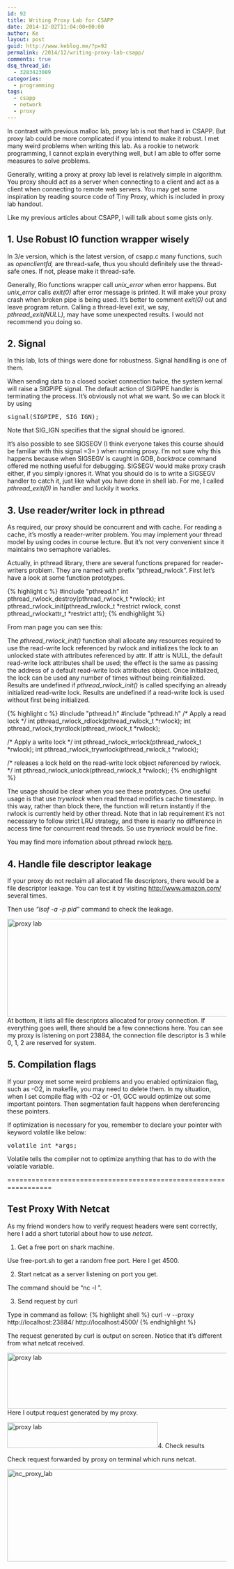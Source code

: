 ```yaml
---
id: 92
title: Writing Proxy Lab for CSAPP
date: 2014-12-02T11:04:00+00:00
author: Ke
layout: post
guid: http://www.keblog.me/?p=92
permalink: /2014/12/writing-proxy-lab-csapp/
comments: true
dsq_thread_id:
  - 3283423089
categories:
  - programming
tags:
  - csapp
  - network
  - proxy
---
```

In contrast with previous malloc lab, proxy lab is not that hard in CSAPP. But proxy lab could be more complicated if you intend to make it robust. I met many weird problems when writing this lab. As a rookie to network programming, I cannot explain everything well, but I am able to offer some measures to solve problems.

Generally, writing a proxy at proxy lab level is relatively simple in algorithm. You proxy should act as a server when connecting to a client and act as a client when connecting to remote web servers. You may get some inspiration by reading source code of Tiny Proxy, which is included in proxy lab handout.

Like my previous articles about CSAPP, I will talk about some gists only.

<!--more-->

## 1. Use Robust IO function wrapper wisely

In 3/e version, which is the latest version, of csapp.c many functions, such as _openclientfd,_ are thread-safe, thus you should definitely use the thread-safe ones. If not, please make it thread-safe.

Generally, Rio functions wrapper call _unix_error_ when error happens. But _unix_error_ calls _exit(0)_ after error message is printed. It will make your proxy crash when broken pipe is being used. It’s better to comment _exit(0)_ out and leave program return. Calling a thread-level exit, we say, _pthread_exit(NULL)_, may have some unexpected results. I would not recommend you doing so.

## 2. Signal

In this lab, lots of things were done for robustness. Signal handlling is one of them.

When sending data to a closed socket connection twice, the system kernal will raise a SIGPIPE signal. The default action of SIGPIPE handler is terminating the process. It’s obviously not what we want. So we can block it by using

<pre class="lang:c decode:true ">signal(SIGPIPE, SIG_IGN);</pre>

Note that SIG_IGN specifies that the signal should be ignored.

It’s also possible to see SIGSEGV (I think everyone takes this course should be familiar with this signal =3= ) when running proxy. I’m not sure why this happens because when SIGSEGV is caught in GDB, _backtrace_ command offered me nothing useful for debugging. SIGSEGV would make proxy crash either, if you simply ignores it. What you should do is to write a SIGSEGV handler to catch it, just like what you have done in shell lab. For me, I called _pthread_exit(0)_ in handler and luckily it works.

## 3. Use reader/writer lock in pthread

As required, our proxy should be concurrent and with cache. For reading a cache, it’s mostly a reader-writer problem. You may implement your thread model by using codes in course lecture. But it’s not very convenient since it maintains two semaphore variables.

Actually, in pthread library, there are several functions prepared for reader-writers problem. They are named with prefix “pthread_rwlock”. First let’s have a look at some function prototypes.

{% highlight c %}
#include "pthread.h"
int pthread_rwlock_destroy(pthread_rwlock_t *rwlock);
int pthread_rwlock_init(pthread_rwlock_t *restrict rwlock,
const pthread_rwlockattr_t *restrict attr);
{% endhighlight %}

From man page you can see this:

The _pthread_rwlock_init()_ function shall allocate any resources required to use the read-write lock referenced by rwlock and initializes the lock to an unlocked state with attributes referenced by attr. If attr is NULL, the default read-write lock attributes shall be used; the effect is the same as passing the address of a default read-write lock attributes object. Once initialized, the lock can be used any number of times without being reinitialized. Results are undefined if _pthread_rwlock_init()_ is called specifying an already initialized read-write lock. Results are undefined if a read-write lock is used without first being initialized.

{% highlight c %}
#include "pthread.h"
#include "pthread.h"
/* Apply a read lock */
int pthread_rwlock_rdlock(pthread_rwlock_t *rwlock);
int pthread_rwlock_tryrdlock(pthread_rwlock_t *rwlock);

/* Apply a write lock */
int pthread_rwlock_wrlock(pthread_rwlock_t *rwlock);
int pthread_rwlock_trywrlock(pthread_rwlock_t *rwlock);

/* releases a lock held on the read-write lock object referenced by rwlock. */
int pthread_rwlock_unlock(pthread_rwlock_t *rwlock);
{% endhighlight %}

The usage should be clear when you see these prototypes. One useful usage is that use _trywrlock_ when read thread modifies cache timestamp. In this way, rather than block there, the function will return instantly if the rwlock is currently held by other thread. Note that in lab requirement it’s not necessary to follow strict LRU strategy, and there is nearly no difference in access time for concurrent read threads. So use _trywrlock_ would be fine.

You may find more infomation about pthread rwlock <a href="https://docs.oracle.com/cd/E19455-01/806-5257/6je9h032u/index.html" target="_blank">here</a>.

## 4. Handle file descriptor leakage

If your proxy do not reclaim all allocated file descriptors, there would be a file descriptor leakage. You can test it by visiting http://www.amazon.com/ several times.

Then use _“lsof -a -p pid”_ command to check the leakage.

[<img class="aligncenter wp-image-93 size-large" src="http://www.keblog.me/wp-content/uploads/2014/12/lsof_command-1024x394.png" alt="proxy lab" width="584" height="224" srcset="//www.keblog.me/wp-content/uploads/2014/12/lsof_command-1024x394.png 1024w, //www.keblog.me/wp-content/uploads/2014/12/lsof_command-300x115.png 300w, //www.keblog.me/wp-content/uploads/2014/12/lsof_command-500x192.png 500w, //www.keblog.me/wp-content/uploads/2014/12/lsof_command.png 1412w" sizes="(max-width: 584px) 100vw, 584px" />](http://www.keblog.me/wp-content/uploads/2014/12/lsof_command.png)At bottom, it lists all file descriptors allocated for proxy connection. If everything goes well, there should be a few connections here. You can see my proxy is listening on port 23884, the connection file descriptor is 3 while 0, 1, 2 are reserved for system.

## 5. Compilation flags

If your proxy met some weird problems and you enabled optimizaion flag, such as -O2, in makefile, you may need to delete them. In my situation, when I set compile flag with -O2 or -O1, GCC would optimize out some important pointers. Then segmentation fault happens when dereferencing these pointers.

If optimization is necessary for you, remember to declare your pointer with keyword volatile like below:

<pre class="lang:c decode:true ">volatile int *args;</pre>

Volatile tells the compiler not to optimize anything that has to do with the volatile variable.

=================================================================

## Test Proxy With Netcat

As my friend wonders how to verify request headers were sent correctly, here I add a short tutorial about how to use _netcat_.

1. Get a free port on shark machine.

Use free-port.sh to get a random free port. Here I get 4500.

2. Start netcat as a server listening on port you get.

The command should be &#8220;nc -l <port>&#8221;.

3. Send request by curl

Type in command as follow:
{% highlight shell %}
curl -v --proxy http://localhost:23884/ http://localhost:4500/
{% endhighlight %}

The request generated by curl is output on screen. Notice that it&#8217;s different from what netcat received.

[<img class="aligncenter size-large wp-image-111" src="http://www.keblog.me/wp-content/uploads/2014/12/curl_proxy_lab-1024x225.png" alt="proxy lab" width="584" height="128" srcset="//www.keblog.me/wp-content/uploads/2014/12/curl_proxy_lab-1024x225.png 1024w, //www.keblog.me/wp-content/uploads/2014/12/curl_proxy_lab-300x66.png 300w, //www.keblog.me/wp-content/uploads/2014/12/curl_proxy_lab-500x110.png 500w" sizes="(max-width: 584px) 100vw, 584px" />](http://www.keblog.me/wp-content/uploads/2014/12/curl_proxy_lab.png)Here I output request generated by my proxy.

[<img class="aligncenter  wp-image-112" src="http://www.keblog.me/wp-content/uploads/2014/12/proxy_proxy_lab.png" alt="proxy lab" width="346" height="59" />](http://www.keblog.me/wp-content/uploads/2014/12/proxy_proxy_lab.png)4. Check results

Check request forwarded by proxy on terminal which runs netcat.

[<img class="aligncenter size-large wp-image-110" src="http://www.keblog.me/wp-content/uploads/2014/12/nc_proxy_lab-1024x373.png" alt="nc_proxy_lab" width="584" height="212" srcset="//www.keblog.me/wp-content/uploads/2014/12/nc_proxy_lab-1024x373.png 1024w, //www.keblog.me/wp-content/uploads/2014/12/nc_proxy_lab-300x109.png 300w, //www.keblog.me/wp-content/uploads/2014/12/nc_proxy_lab-500x182.png 500w, //www.keblog.me/wp-content/uploads/2014/12/nc_proxy_lab.png 1201w" sizes="(max-width: 584px) 100vw, 584px" />](http://www.keblog.me/wp-content/uploads/2014/12/nc_proxy_lab.png)
